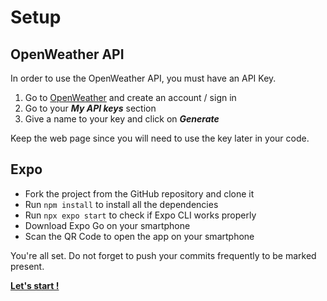# Setup

## OpenWeather API

In order to use the OpenWeather API, you must have an API Key.

1. Go to [OpenWeather](https://openweathermap.org/) and create an account / sign in
2. Go to your ***My API keys*** section
3. Give a name to your key and click on ***Generate***

Keep the web page since you will need to use the key later in your code.

## Expo

- Fork the project from the GitHub repository and clone it
- Run ```npm install``` to install all the dependencies
- Run ```npx expo start``` to check if Expo CLI works properly
- Download Expo Go on your smartphone
- Scan the QR Code to open the app on your smartphone

You're all set. Do not forget to push your commits frequently to be marked present.

**[Let's start !](README.md#step-1---fetch-the-users-coordinates)**